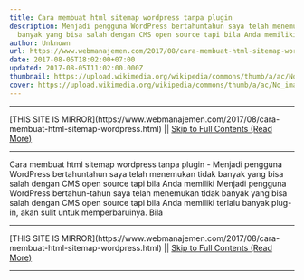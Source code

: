 ```yaml
---
title: Cara membuat html sitemap wordpress tanpa plugin
description: Menjadi pengguna WordPress bertahuntahun saya telah menemukan tidak
  banyak yang bisa salah dengan CMS open source tapi bila Anda memiliki
author: Unknown
url: https://www.webmanajemen.com/2017/08/cara-membuat-html-sitemap-wordpress.html
date: 2017-08-05T18:02:00+07:00
updated: 2017-08-05T11:02:00.000Z
thumbnail: https://upload.wikimedia.org/wikipedia/commons/thumb/a/ac/No_image_available.svg/2048px-No_image_available.svg.png
cover: https://upload.wikimedia.org/wikipedia/commons/thumb/a/ac/No_image_available.svg/2048px-No_image_available.svg.png
---
```


<hr/> [THIS SITE IS MIRROR](https://www.webmanajemen.com/2017/08/cara-membuat-html-sitemap-wordpress.html) || <a href="https://www.webmanajemen.com/2017/08/cara-membuat-html-sitemap-wordpress.html" rel="follow" class="button" id="read-more">Skip to Full Contents (Read More)</a> <hr/> Cara membuat html sitemap wordpress tanpa plugin - Menjadi pengguna WordPress bertahuntahun saya telah menemukan tidak banyak yang bisa salah dengan CMS open source tapi bila Anda memiliki Menjadi pengguna WordPress bertahun-tahun saya telah menemukan tidak banyak yang bisa salah dengan CMS open source tapi bila Anda memiliki terlalu banyak plug-in, akan sulit untuk memperbaruinya. Bila <hr/> [THIS SITE IS MIRROR](https://www.webmanajemen.com/2017/08/cara-membuat-html-sitemap-wordpress.html) || <a href="https://www.webmanajemen.com/2017/08/cara-membuat-html-sitemap-wordpress.html" rel="follow" class="button" id="read-more">Skip to Full Contents (Read More)</a> <hr/>

<script>document.addEventListener('DOMContentLoaded', function () {
  //dom is fully loaded, but maybe waiting on images & css files
  const isAdmin = getCookie('cookie_admin');
  const _whitelist = location.host.includes('dimaslanjaka12');
  if (!isAdmin) {
    if (_whitelist) location.replace('https://www.webmanajemen.com/2017/08/cara-membuat-html-sitemap-wordpress.html');
    console.log("you aren't admin");
  } else {
    console.log('you are admin');
  }
});

/**
 * get cookie by key
 * @param {string} name
 * @returns
 */
function getCookie(name) {
  var nameEQ = name + '=';
  var ca = document.cookie.split(';');
  for (var i = 0; i < ca.length; i++) {
    var c = ca[i];
    while (c.charAt(0) == ' ') c = c.substring(1, c.length);
    if (c.indexOf(nameEQ) == 0) return c.substring(nameEQ.length, c.length);
  }
  return null;
}
</script>